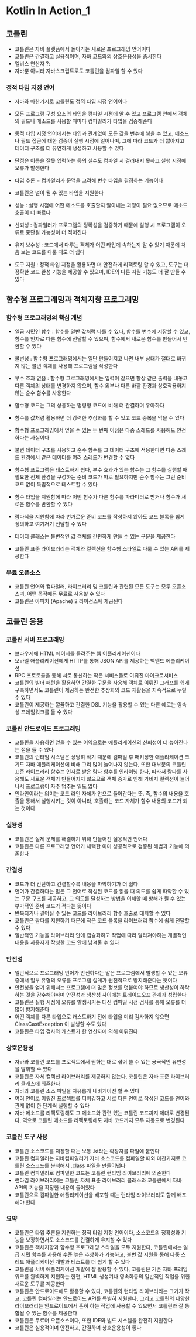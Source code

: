 # Kotlin In Action_1
## 코틀린
* 코틀린은 자바 플랫폼에서 돌아가는 새로운 프로그래밍 언어이다
* 코틀린은 간결하고 실용적이며, 자바 코드와의 상호운용성을 중시한다
* 엘비스 연산자 ?: 
* 자바뿐 아니라 자바스크립트로도 코틀린을 컴파일 할 수 있다

### 정적 타입 지정 언어
* 자바와 마찬가지로 코틀린도 정적 타입 지정 언어이다
* 모든 프로그램 구성 요소의 타입을 컴파일 시점에 알 수 있고 프로그램 안에서 객체의 필드나 메소드를 사용할 때마다 컴파일러가 타입을 검증해준다
* 동적 타입 지정 언어에서는 타입과 관계없이 모든 값을 변수에 넣을 수 있고, 메소드나 필드 접근에 대한 검증이 실행 시점에 일어나며, 그에 따라 코드가 더 짧아지고 데이터 구조를 더 유연하게 생성하고 사용할 수 있다
* 단점은 이름을 잘못 입력하는 등의 실수도 컴파일 시 걸러내지 못하고 실행 시점에 오류가 발생한다
* 타입 추론 = 컴파일러가 문맥을 고려해 변수 타입을 결정하는 기능이다
* 코틀린은 널이 될 수 있는 타입을 지원한다

* 성능 : 실행 시점에 어떤 메소드를 호출할지 알아내는 과정이 필요 없으므로 메소드 호출이 더 빠르다
* 신뢰성 : 컴파일러가 프로그램의 정확성을 검증하기 때문에 실행 시 프로그램이 오류로 중단될 가능성이 더 적어진다
* 유지 보수성 : 코드에서 다루는 객체가 어떤 타입에 속하는지 알 수 있기 때문에 처음 보는 코드를 다룰 때도 더 쉽다
* 도구 지원 : 정적 타입 지정을 활용하면 더 안전하게 리팩토링 할 수 있고, 도구는 더 정확한 코드 완성 기능을 제공할 수 있으며, IDE의 다른 지원 기능도 더 잘 만들 수 있다

## 함수형 프로그래밍과 객체지향 프로그래밍

### 함수형 프로그래밍의 핵심 개념
* 일급 시민인 함수 : 함수를 일반 값처럼 다룰 수 있다, 함수를 변수에 저장할 수 있고, 함수를 인자로 다른 함수에 전달할 수 있으며, 함수에서 새로운 함수를 만들어서 반환할 수 있다
* 불변성 : 함수형 프로그래밍에서는 일단 만들어지고 나면 내부 상태가 절대로 바뀌지 않는 불변 객체를 사용해 프로그램을 작성한다
* 부수 효과 없음 : 함수형 그로그래밍에서는 입력이 같으면 항상 같은 출력을 내놓고 다른 객체의 상태를 변경하지 않으며, 함수 외부나 다른 바깥 환경과 상호작용하지 않는 순수 함수를 사용한다

* 함수형 코드는 그의 상응하는 명령형 코드에 비해 더 간결하며 우아하다
* 함수를 값처럼 활용하면 더 강력한 추상화를 할 수 있고 코드 중복을 막을 수 있다
* 함수형 프로그래밍에서 얻을 수 있는 두 번째 이점은 다중 스레드를 사용해도 안전하다는 사실이다
* 불변 데이터 구조를 사용하고 순수 함수를 그 데이터 구조에 적용한다면 다중 스레드 환경에서 같은 데이터를 여러 스레드가 변경할 수 없다
* 함수형 프로그램은 테스트하기 쉽다, 부수 효과가 있는 함수는 그 함수를 실행할 때 필요한 전체 환경을 구성하는 준비 코드가 따로 필요하지만 순수 함수는 그런 준비 코드 없이 독립적으로 테스트할 수 있다
* 함수 타입을 지원함에 따라 어떤 함수가 다른 함수를 파라미터로 받거나 함수가 새로운 함수를 반환할 수 있다
* 람다식을 지원함에 따라 번거로운 준비 코드를 작성하지 않아도 코드 블록을 쉽게 정의하고 여기저기 전달할 수 있다
* 데이터 클래스는 불변적인 값 객체를 간편하게 만들 수 있는 구문을 제공한다
* 코틀린 표준 라이브러리는 객체와 컬렉션을 함수형 스타일로 다룰 수 있는 API를 제공한다

### 무료 오픈소스
* 코틀린 언어와 컴파일러, 라이브러리 및 코틀린과 관련된 모든 도구는 모두 오픈소스며, 어떤 목적에든 무료로 사용할 수 있다
* 코틀린은 아파치 (Apache) 2 라이선스에 제공된다

## 코틀린 응용
### 코틀린 서버 프로그래밍
* 브라우저에 HTML 페이지를 돌려주는 웹 어플리케이션이다
* 모바일 애플리케이션에게 HTTP를 통해 JSON API를 제공하는 백엔드 에플리케이션
* RPC 프로토콜을 통해 서로 통신하는 작은 서비스들로 이뤄진 마이크로서비스
* 코틀린의 빌더 패턴을 활용하면 간결한 구문을 사용해 객체로 이뤄진 그래프를 쉽게 구축하면서도 코틀린이 제공하는 완전한 추상화와 코드 재활용을 지속적으로 누릴 수 있다
* 코틀린이 제공하는 깔끔하고 간결한 DSL 기능을 활용할 수 있는 다른 예로는 영속성 프레임워크를 들 수 있다

### 코틀린 안드로이드 프로그래밍
* 코틀린을 사용하면 얻을 수 있는 이익으로는 애플리케이션의 신뢰성이 더 높아진다는 점을 들 수 있다
* 코틀린의 런타임 시스템은 상당히 작기 때문에 컴파일 후 패키징한 애플리케이션 크기도 자바 애플리케이션에 비해 그리 많이 늘어나지 않는다, 또한 대부분의 코틀린 표준 라이브러리 함수는 인자로 받은 람다 함수를 인라이닝 한다, 따라서 람다를 사용해도 새로운 객체가 만들어지지 않으므로 객체 증가로 인해 가비지 컬렉션이 늘어나서 프로그램이 자주 멈추는 일도 없다
* 인라인이라는 의미는 코드 라인 자체가 안으로 들어간다는 뜻. 즉, 함수의 내용을 호출을 통해서 실행시키는 것이 아니라, 호출하는 코드 자체가 함수 내용의 코드가 되는 것이다

### 실용성
* 코틀린은 실제 문제를 해결하기 위해 만들어진 실용적인 언어다
* 코틀린은 다른 프로그래밍 언어가 채택한 이미 성공적으로 검증된 해법과 기능에 의존한다

### 간결성
* 코드가 더 간단하고 간결할수록 내용을 파악하기가 더 쉽다
* 언어가 간결하다는 말은 그 언어로 작성된 코드를 읽을 때 의도를 쉽게 파악할 수 있는 구문 구조를 제공하고, 그 의도를 달성하는 방법을 이해할 때 방해가 될 수 있는 부가적인 준비 코드가 적다는 뜻이다
* 반복되거나 길어질 수 있는 코드를 라이브러리 함수 호출로 대치할 수 있다
* 코틀린은 람다를 지원하기 때문에 작은 코드 블록을 라이브러리 함수에 쉽게 전달할 수 있다
* 일반적인 기능을 라이브러리 안에 캡슐화하고 작업에 따라 달라져야하는 개별적인 내용을 사용자가 작성한 코드 안에 남겨둘 수 있다 

### 안전성
* 일반적으로 프로그래밍 언어가 안전하다는 말은 프로그램에서 발생할 수 있는 오류 중에서 일부 유형의 오류를 프로그램 설계가 원천적으로 방지해준다는 뜻이다
* 안전성을 얻기 위해서는 프로그램에 더 많은 정보를 덧붙여야 하므로 생산성이 하락하는 것을 감수해야하며 안전성과 생산성 사이에는 트레이드오프 관계가 성립한다
* 코틀린은 실행 시점에 오류를 발생시키는 대신 컴파일 시점 검사를 통해 오류를 더 많이 방지해준다
* 어떤 객체를 다른 타입으로 캐스트하기 전에 타입을 미리 검사하지 않으면 ClassCastException 이 발생할 수도 있다
* 코틀린은 타입 검사와 캐스트가 한 연산자에 의해 이뤄진다

### 상호운용성
* 자바와 코틀린 코드를 프로젝트에서 원하는 대로 섞어 쓸 수 있는 궁극적인 유연성을 발휘할 수 있다
* 코틀린은 자체 컬렉션 라이브러리를 제공하지 않는다, 코틀린은 자바 표준 라이브러리 클래스에 의존한다
* 자바와 코틀린 소스 파일을 자유롭게 내비게이션 할 수 있다
* 여러 언어로 이뤄진 프로젝트를 디버깅하고 서로 다른 언어로 작성된 코드를 언어와 관계 없이 한 단계씩 실행할 수 있다
* 자바 메소드를 리팩토링해도 그 메소드와 관련 있는 코틀린 코드까지 제대로 변경된다, 역으로 코틀린 메소드를 리팩토링해도 자바 코드까지 모두 자동으로 변경된다

### 코틀린 도구 사용
* 코틀린 소스코드를 저장할 때는 보통 .kt라는 확장자를 파일에 붙인다
* 코틀린 컴파일러는 자바컴파일러가 자바 소스코드를 컴파일할 때와 마찬가지로 코틀린 소스코드를 분석해서 .class 파일을 만들어낸다
* 코틀린 컴파일러로 컴파일한 코드는 코틀린 런타임 라이브러리에 의존한다
* 런타임 라이브러리에는 코틀린 자체 표준 라이브러리 클래스와 코틀린에서 자바 API의 기능을 확장한 내용이 들어있다
* 코틀린으로 컴파일한 애플리케이션을 배포할 때는 런타임 라이브러리도 함께 배포해야 한다

### 요약
* 코틀린은 타입 추론을 지원하는 정적 타입 지정 언어이다, 소스코드의 정확성과 기능을 보장하면서도 소스코드를 간결하게 유지할 수 있다
* 코틀린은 객체지향과 함수형 프로그래밍 스타일을 모두 지원한다, 코틀린에서는 일급 시민 함수를 사용해 수준 높은 추상화가 가능하고, 불변 값 지원을 통해 다중 스레드 애플리케이션 개발과 테스트를 더 쉽게 할 수 있다
* 코틀린을 서버 애플리케이션 개발에 잘 활용할 수 있다, 코틀린은 기존 자바 프레임워크를 완벽하게 지원하는 한편, HTML 생성기나 영속화등의 일반적인 작업을 위한 새로운 도구를 제공한다
* 코틀린은 안드로이드에도 활용할 수 있다, 코틀린의 런타임 라이브러리는 크기가 작고, 코틀린 컴파일러는 안드로이드 API를 특별히 지원한다, 그리고 코틀린의 다양한 라이브러리는 안드로이드에서 흔히 하는 작업에 사용할 수 있으면서 코틀린과 잘 통합될 수 있는 함수를 제공한다
* 코틀린은 무료며 오픈소스이다, 또한 IDE와 빌드 시스템을 완전히 지원한다
* 코틀린은 실용적이며 안전하고, 간결하며 상호운용성이 좋다